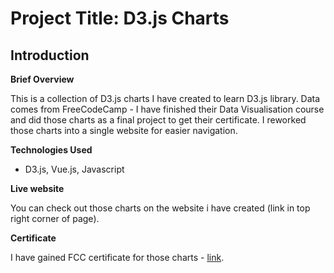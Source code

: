 # Project Title: D3.js Charts

## Introduction

**Brief Overview**


This is a collection of D3.js charts I have created to learn D3.js library. Data comes from FreeCodeCamp - I have finished their Data Visualisation course and did those charts as a final project to get their certificate. I reworked those charts into a single website for easier navigation.


**Technologies Used**


- D3.js, Vue.js, Javascript
  

**Live website**


You can check out those charts on the website i have created (link in top right corner of page).

**Certificate**


I have gained FCC certificate for those charts - [link](https://www.freecodecamp.org/certification/wojwozniak/data-visualization).
